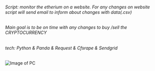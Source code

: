 ###### Script: monitor the etherium on a website. For any changes on website script will send email to inform about changes with data(.csv)
###### Main goal is to be on time with any changes to buy /sell the CRYPTOCURRENCY
###### tech: Python & Panda & Request & Cfsrape & Sendgrid
######

![Image of PC](https://github.com/warcep/sel_krypto_check/blob/master/email_template_github.JPG)

